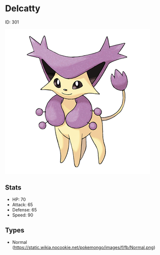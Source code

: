 # Delcatty


ID: 301

![](https://raw.githubusercontent.com/PokeAPI/sprites/master/sprites/pokemon/other/official-artwork/301.png "Delcatty")

## Stats


 - HP: 70
 - Attack: 65
 - Defense: 65
 - Speed: 90

## Types


 - Normal (https://static.wikia.nocookie.net/pokemongo/images/f/fb/Normal.png)
